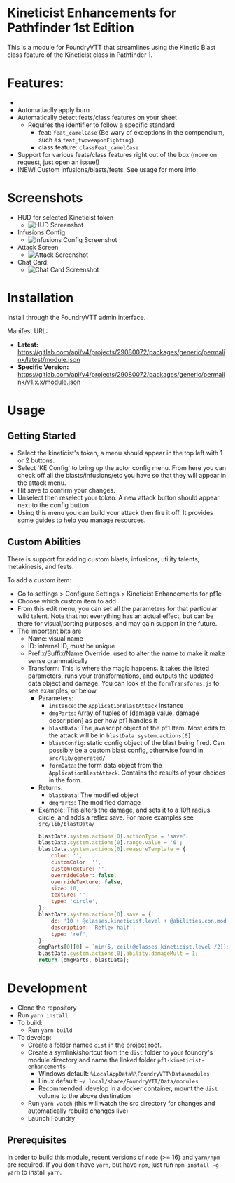 # Kineticist Enhancements for Pathfinder 1st Edition

This is a module for FoundryVTT that streamlines using the Kinetic Blast class feature of the Kineticist class in Pathfinder 1.

# Features:
-
- Automatiaclly apply burn
- Automatically detect feats/class features on your sheet
  - Requires the identifier to follow a specific standard
    - feat: `feat_camelCase` (Be wary of exceptions in the compendium, such as `feat_twoweaponFighting`)
    - class feature: `classFeat_camelCase`
- Support for various feats/class features right out of the box (more on request, just open an issue!)
- !NEW! Custom infusions/blasts/feats.  See usage for more info.


# Screenshots

- HUD for selected Kineticist token
  - ![HUD Screenshot](docs/screenshots/hud.png?raw=true 'HUD screenshot')
- Infusions Config
  - ![Infusions Config Screenshot](docs/screenshots/infusions.png?raw=true 'HUD screenshot')
- Attack Screen
  - ![Attack Screenshot](docs/screenshots/blastattack.png?raw=true 'Attack screenshot')
- Chat Card:
  - ![Chat Card Screenshot](docs/screenshots/blastcard.png?raw=true 'Chat Card screenshot')

# Installation

Install through the FoundryVTT admin interface.

Manifest URL:
- **Latest:** https://gitlab.com/api/v4/projects/29080072/packages/generic/permalink/latest/module.json
- **Specific Version:** https://gitlab.com/api/v4/projects/29080072/packages/generic/permalink/v1.x.x/module.json

# Usage

## Getting Started
- Select the kineticist's token, a menu should appear in the top left with 1 or 2 buttons.
- Select 'KE Config' to bring up the actor config menu.  From here you can check off all the blasts/infusions/etc you have so that they will appear in the attack menu.
- Hit save to confirm your changes.
- Unselect then reselect your token.  A new attack button should appear next to the config button.
- Using this menu you can build your attack then fire it off.  It provides some guides to help you manage resources.

## Custom Abilities

There is support for adding custom blasts, infusions, utility talents, metakinesis, and feats.

To add a custom item:

- Go to settings > Configure Settings > Kineticist Enhancements for pf1e
- Choose which custom item to add
- From this edit menu, you can set all the parameters for that particular wild talent.  Note that not everything has an actual effect, but can be there for visual/sorting purposes, and may gain support in the future.
- The important bits are
  - Name: visual name
  - ID: internal ID, must be unique
  - Prefix/Suffix/Name Override: used to alter the name to make it make sense grammatically
  - Transform: This is where the magic happens.  It takes the listed parameters, runs your transformations, and outputs the updated data object and damage.   You can look at the `formTransforms.js` to see examples, or below.
    - Parameters:
      - `instance`: the `ApplicationBlastAttack` instance
      - `dmgParts`: Array of tuples of [damage value, damage description] as per how pf1 handles it
      - `blastData`: The javascript object of the pf1.Item.  Most edits to the attack will be in `blastData.system.actions[0]`
      - `blastConfig`: static config object of the blast being fired.  Can possibly be a custom blast config, otherwise found in `src/lib/generated/`
      - `formData`: the form data object from the `ApplicationBlastAttack`.  Contains the results of your choices in the form.
    - Returns:
      - `blastData`: The modified object
      - `dmgParts`: The modified damage
    - Example: This alters the damage, and sets it to a 10ft radius circle, and adds a reflex save. For more examples see `src/lib/blastData/`
      ```javascript
      blastData.system.actions[0].actionType = 'save';
      blastData.system.actions[0].range.value = '0';
      blastData.system.actions[0].measureTemplate = {
          color: '',
          customColor: '',
          customTexture: '',
          overrideColor: false,
          overrideTexture: false,
          size: 10,
          texture: '',
          type: 'circle',
      };
      blastData.system.actions[0].save = {
          dc: '10 + @classes.kineticist.level + @abilities.con.mod', // Default save for blasts
          description: `Reflex half`,
          type: 'ref',
      };
      dmgParts[0][0] = `min(5, ceil(@classes.kineticist.level /2))d6`;
      blastData.system.actions[0].ability.damageMult = 1;
      return [dmgParts, blastData];
      ```



# Development

- Clone the repository
- Run `yarn install`
- To build:
  - Run `yarn build`
- To develop:
  - Create a folder named `dist` in the project root.
  - Create a symlink/shortcut from the `dist` folder to your foundry's module directory and name the linked folder `pf1-kineticist-enhancements`
    - Windows default: `%LocalAppData%\FoundryVTT\Data\modules`
    - Linux default: `~/.local/share/FoundryVTT/Data/modules`
    - Recommended: develop in a docker container, mount the `dist` volume to the above destination
  - Run `yarn watch` (this will watch the src directory for changes and automatically rebuild changes live)
  - Launch Foundry

## Prerequisites

In order to build this module, recent versions of `node` (>= 16) and `yarn/npm` are
required. If you don't have `yarn`, but have `npm`, just run `npm install -g yarn` to install `yarn`.
